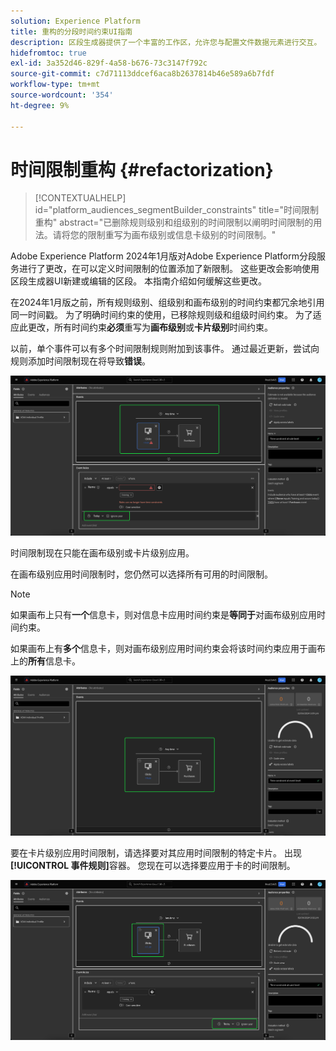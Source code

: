 ```yaml
---
solution: Experience Platform
title: 重构的分段时间约束UI指南
description: 区段生成器提供了一个丰富的工作区，允许您与配置文件数据元素进行交互。 工作区为构建和编辑规则提供了直观的控件，例如用于表示数据属性的拖放图块。
hidefromtoc: true
exl-id: 3a352d46-829f-4a58-b676-73c3147f792c
source-git-commit: c7d71113ddcef6aca8b2637814b46e589a6b7fdf
workflow-type: tm+mt
source-wordcount: '354'
ht-degree: 9%

---
```


# 时间限制重构 {#refactorization}

>[!CONTEXTUALHELP]
>id="platform_audiences_segmentBuilder_constraints"
>title="时间限制重构"
>abstract="已删除规则级别和组级别的时间限制以阐明时间限制的用法。请将您的限制重写为画布级别或信息卡级别的时间限制。"

Adobe Experience Platform 2024年1月版对Adobe Experience Platform分段服务进行了更改，在可以定义时间限制的位置添加了新限制。 这些更改会影响使用区段生成器UI新建或编辑的区段。 本指南介绍如何缓解这些更改。

在2024年1月版之前，所有规则级别、组级别和画布级别的时间约束都冗余地引用同一时间戳。 为了明确时间约束的使用，已移除规则级和组级时间约束。 为了适应此更改，所有时间约束&#x200B;**必须**&#x200B;重写为&#x200B;**画布级别**&#x200B;或&#x200B;**卡片级别**&#x200B;时间约束。

以前，单个事件可以有多个时间限制规则附加到该事件。 通过最近更新，尝试向规则添加时间限制现在将导致&#x200B;**错误**。

![规则级别的时间限制突出显示。 随后发生的错误也会突出显示。](../images/ui/segment-refactoring/rule-time-constraint.png)

时间限制现在只能在画布级别或卡片级别应用。

在画布级别应用时间限制时，您仍然可以选择所有可用的时间限制。

>[!NOTE]
>
>如果画布上只有&#x200B;**一个**&#x200B;信息卡，则对信息卡应用时间约束是&#x200B;**等同于**&#x200B;对画布级别应用时间约束。
>
>如果画布上有&#x200B;**多个**&#x200B;信息卡，则对画布级别应用时间约束会将该时间约束应用于画布上的&#x200B;**所有**&#x200B;信息卡。

![画布级别的时间约束已突出显示。](../images/ui/segment-refactoring/canvas-time-constraint.png)

要在卡片级别应用时间限制，请选择要对其应用时间限制的特定卡片。 出现&#x200B;**[!UICONTROL 事件规则]**&#x200B;容器。 您现在可以选择要应用于卡的时间限制。

![卡片级别的时间限制已突出显示。](../images/ui/segment-refactoring/card-time-constraint.png)
